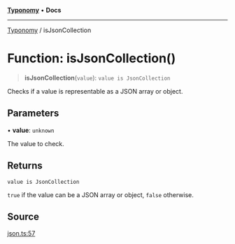 [**Typonomy**](../README.md) • **Docs**

***

[Typonomy](../globals.md) / isJsonCollection

# Function: isJsonCollection()

> **isJsonCollection**(`value`): `value is JsonCollection`

Checks if a value is representable as a JSON array or object.

## Parameters

• **value**: `unknown`

The value to check.

## Returns

`value is JsonCollection`

`true` if the value can be a JSON array or object, `false` otherwise.

## Source

[json.ts:57](https://github.com/softcraft-development/typonomy/blob/eea886e2cab97560257369acf8e7d17e5016c6e5/src/json.ts#L57)

